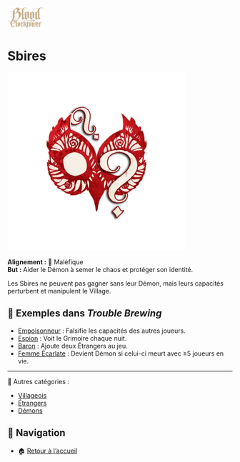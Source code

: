 <p align="left">
  <a href="/botc-fr-bambi/">
    <img src="./images/logo.png" alt="Accueil BotC FR" width="80">
  </a>
</p>

# Sbires  

![Sbires](./images/Generic_minion.png)  

**Alignement :** 🔴 Maléfique  
**But :** Aider le Démon à semer le chaos et protéger son identité.  

Les Sbires ne peuvent pas gagner sans leur Démon, mais leurs capacités perturbent et manipulent le Village.  

## 📌 Exemples dans *Trouble Brewing*  
- [Empoisonneur](./trouble_brewing/empoisonneur.md) : Falsifie les capacités des autres joueurs.  
- [Espion](./trouble_brewing/espion.md) : Voit le Grimoire chaque nuit.  
- [Baron](./trouble_brewing/baron.md) : Ajoute deux Étrangers au jeu.  
- [Femme Écarlate](./trouble_brewing/femme_ecarlate.md) : Devient Démon si celui-ci meurt avec ≥5 joueurs en vie.  

---

🔗 Autres catégories :  
- [Villageois](/botc-fr-bambi/villageois.md)  
- [Étrangers](/botc-fr-bambi/etrangers.md)  
- [Démons](/botc-fr-bambi/demons.md)  

## 📂 Navigation 
- 🏠 [Retour à l’accueil](/botc-fr-bambi/)  
